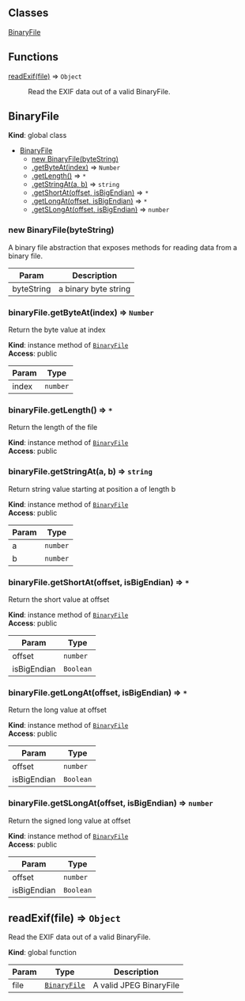 ## Classes

<dl>
<dt><a href="#BinaryFile">BinaryFile</a></dt>
<dd></dd>
</dl>

## Functions

<dl>
<dt><a href="#readExif">readExif(file)</a> ⇒ <code>Object</code></dt>
<dd><p>Read the EXIF data out of a valid BinaryFile.</p>
</dd>
</dl>

<a name="BinaryFile"></a>

## BinaryFile
**Kind**: global class  

* [BinaryFile](#BinaryFile)
    * [new BinaryFile(byteString)](#new_BinaryFile_new)
    * [.getByteAt(index)](#BinaryFile+getByteAt) ⇒ <code>Number</code>
    * [.getLength()](#BinaryFile+getLength) ⇒ <code>\*</code>
    * [.getStringAt(a, b)](#BinaryFile+getStringAt) ⇒ <code>string</code>
    * [.getShortAt(offset, isBigEndian)](#BinaryFile+getShortAt) ⇒ <code>\*</code>
    * [.getLongAt(offset, isBigEndian)](#BinaryFile+getLongAt) ⇒ <code>\*</code>
    * [.getSLongAt(offset, isBigEndian)](#BinaryFile+getSLongAt) ⇒ <code>number</code>

<a name="new_BinaryFile_new"></a>

### new BinaryFile(byteString)
A binary file abstraction that exposes methods for
reading data from a binary file.


| Param | Description |
| --- | --- |
| byteString | a binary byte string |

<a name="BinaryFile+getByteAt"></a>

### binaryFile.getByteAt(index) ⇒ <code>Number</code>
Return the byte value at index

**Kind**: instance method of [<code>BinaryFile</code>](#BinaryFile)  
**Access**: public  

| Param | Type |
| --- | --- |
| index | <code>number</code> | 

<a name="BinaryFile+getLength"></a>

### binaryFile.getLength() ⇒ <code>\*</code>
Return the length of the file

**Kind**: instance method of [<code>BinaryFile</code>](#BinaryFile)  
**Access**: public  
<a name="BinaryFile+getStringAt"></a>

### binaryFile.getStringAt(a, b) ⇒ <code>string</code>
Return string value starting at position a of length b

**Kind**: instance method of [<code>BinaryFile</code>](#BinaryFile)  
**Access**: public  

| Param | Type |
| --- | --- |
| a | <code>number</code> | 
| b | <code>number</code> | 

<a name="BinaryFile+getShortAt"></a>

### binaryFile.getShortAt(offset, isBigEndian) ⇒ <code>\*</code>
Return the short value at offset

**Kind**: instance method of [<code>BinaryFile</code>](#BinaryFile)  
**Access**: public  

| Param | Type |
| --- | --- |
| offset | <code>number</code> | 
| isBigEndian | <code>Boolean</code> | 

<a name="BinaryFile+getLongAt"></a>

### binaryFile.getLongAt(offset, isBigEndian) ⇒ <code>\*</code>
Return the long value at offset

**Kind**: instance method of [<code>BinaryFile</code>](#BinaryFile)  
**Access**: public  

| Param | Type |
| --- | --- |
| offset | <code>number</code> | 
| isBigEndian | <code>Boolean</code> | 

<a name="BinaryFile+getSLongAt"></a>

### binaryFile.getSLongAt(offset, isBigEndian) ⇒ <code>number</code>
Return the signed long value at offset

**Kind**: instance method of [<code>BinaryFile</code>](#BinaryFile)  
**Access**: public  

| Param | Type |
| --- | --- |
| offset | <code>number</code> | 
| isBigEndian | <code>Boolean</code> | 

<a name="readExif"></a>

## readExif(file) ⇒ <code>Object</code>
Read the EXIF data out of a valid BinaryFile.

**Kind**: global function  

| Param | Type | Description |
| --- | --- | --- |
| file | [<code>BinaryFile</code>](#BinaryFile) | A valid JPEG BinaryFile |

